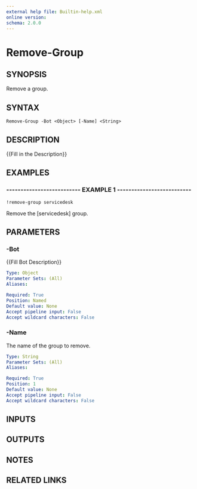 ```yaml
---
external help file: Builtin-help.xml
online version: 
schema: 2.0.0
---
```


# Remove-Group

## SYNOPSIS
Remove a group.

## SYNTAX

```
Remove-Group -Bot <Object> [-Name] <String>
```

## DESCRIPTION
{{Fill in the Description}}

## EXAMPLES

### -------------------------- EXAMPLE 1 --------------------------
```
!remove-group servicedesk
```

Remove the \[servicedesk\] group.

## PARAMETERS

### -Bot
{{Fill Bot Description}}

```yaml
Type: Object
Parameter Sets: (All)
Aliases: 

Required: True
Position: Named
Default value: None
Accept pipeline input: False
Accept wildcard characters: False
```

### -Name
The name of the group to remove.

```yaml
Type: String
Parameter Sets: (All)
Aliases: 

Required: True
Position: 1
Default value: None
Accept pipeline input: False
Accept wildcard characters: False
```

## INPUTS

## OUTPUTS

## NOTES

## RELATED LINKS


